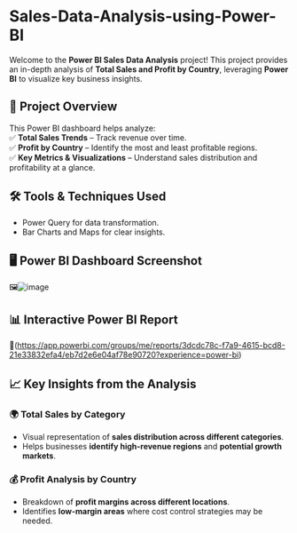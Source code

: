 # Sales-Data-Analysis-using-Power-BI

Welcome to the **Power BI Sales Data Analysis** project! This project provides an in-depth analysis of **Total Sales and Profit by Country**, leveraging **Power BI** to visualize key business insights.  

## 🚀 Project Overview  
This Power BI dashboard helps analyze:  
✅ **Total Sales Trends** – Track revenue over time.  
✅ **Profit by Country** – Identify the most and least profitable regions.  
✅ **Key Metrics & Visualizations** – Understand sales distribution and profitability at a glance.  

## 🛠️ Tools & Techniques Used  
- Power Query for data transformation.  
- Bar Charts and Maps for clear insights.  

## 🖥️ Power BI Dashboard Screenshot  
🖼️![image](https://github.com/user-attachments/assets/7c7ca0ce-b6c4-4f59-86a0-0667b66f3198)
 
## 📊 Interactive Power BI Report  
🔗(https://app.powerbi.com/groups/me/reports/3dcdc78c-f7a9-4615-bcd8-21e33832efa4/eb7d2e6e04af78e90720?experience=power-bi)

## 📈 Key Insights from the Analysis  
### 🌍 **Total Sales by Category**  
- Visual representation of **sales distribution across different categories**.  
- Helps businesses **identify high-revenue regions** and **potential growth markets**.  

### 💰 **Profit Analysis by Country**  
- Breakdown of **profit margins across different locations**.  
- Identifies **low-margin areas** where cost control strategies may be needed.  
